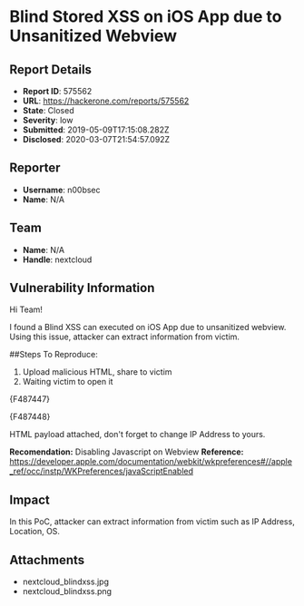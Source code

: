 # Blind Stored XSS on iOS App due to Unsanitized Webview

## Report Details
- **Report ID**: 575562
- **URL**: https://hackerone.com/reports/575562
- **State**: Closed
- **Severity**: low
- **Submitted**: 2019-05-09T17:15:08.282Z
- **Disclosed**: 2020-03-07T21:54:57.092Z

## Reporter
- **Username**: n00bsec
- **Name**: N/A

## Team
- **Name**: N/A
- **Handle**: nextcloud

## Vulnerability Information
Hi Team!

I found a Blind XSS can executed on iOS App due to unsanitized webview. Using this issue, attacker can extract information from victim.

##Steps To Reproduce:
1. Upload malicious HTML, share to victim
2. Waiting victim to open it

{F487447}

{F487448}

HTML payload attached, don't forget to change IP Address to yours.

**Recomendation:** Disabling Javascript on Webview
**Reference:**
https://developer.apple.com/documentation/webkit/wkpreferences#//apple_ref/occ/instp/WKPreferences/javaScriptEnabled

## Impact

In this PoC, attacker can extract information from victim such as IP Address, Location, OS.

## Attachments
- nextcloud_blindxss.jpg
- nextcloud_blindxss.png

